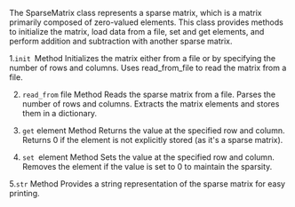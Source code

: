 The SparseMatrix class represents a sparse matrix, which is a matrix primarily composed of zero-valued elements. This class provides methods to initialize the matrix, load data from a file, set and get elements, and perform addition and subtraction with another sparse matrix.

1.`init `Method
Initializes the matrix either from a file or by specifying the number of rows and columns.
Uses read_from_file to read the matrix from a file.


2. `read_from` file Method
Reads the sparse matrix from a file.
Parses the number of rows and columns.
Extracts the matrix elements and stores them in a dictionary.


4. `get` element Method
Returns the value at the specified row and column.
Returns 0 if the element is not explicitly stored (as it's a sparse matrix).


5. `set `element Method
Sets the value at the specified row and column.
Removes the element if the value is set to 0 to maintain the sparsity.

5.`str` Method
Provides a string representation of the sparse matrix for easy printing.
